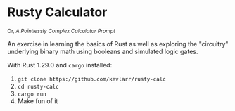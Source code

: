 # Rusty Calculator

<sub>Or, *A Pointlessly Complex Calculator Prompt*</sub>

An exercise in learning the basics of Rust as well as exploring the
"circuitry" underlying binary math using booleans and simulated logic gates.

With Rust 1.29.0 and `cargo` installed:

1. `git clone https://github.com/kevlarr/rusty-calc`
2. `cd rusty-calc`
3. `cargo run`
4. Make fun of it
